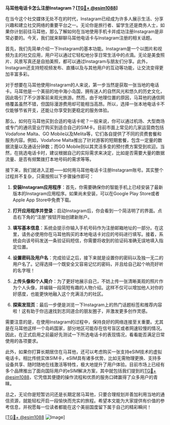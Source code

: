 **马耳他电话卡怎么注册Instagram？[[TG💪+ @esim1088](https://t.me/s/esim1088)]**

在当今这个社交媒体无处不在的时代，Instagram已经成为许多人展示生活、分享兴趣和建立社交网络的重要平台之一。无论你是旅行者、留学生还是商务人士，如果你计划前往马耳他，那么了解如何在当地使用手机卡并成功注册Instagram是非常必要的。今天，我们就来聊聊马耳他电话卡与Instagram注册的相关话题。

首先，我们先简单介绍一下Instagram的基本功能。Instagram是一个以图片和视频为主的社交应用，用户可以通过它轻松地分享日常生活中的点滴。无论是美食照片、风景写真还是自拍美照，都可以通过Instagram与朋友们分享。此外，Instagram还支持短视频发布、直播以及与其他用户的互动等功能，让交流变得更加丰富多彩。

对于想要在马耳他使用Instagram的人来说，第一步当然是获取一张当地的电话卡。马耳他是一个美丽的地中海小岛国，拥有迷人的自然风光和悠久的历史文化，因此吸引了不少游客前来观光旅游。然而，由于地理位置的原因，马耳他的通信网络覆盖虽然不错，但国际漫游费用却可能相当高昂。所以，选择一张本地电话卡不仅能够节省开支，还能让你享受到更稳定的服务体验。

那么，如何在马耳他买到合适的电话卡呢？一般来说，你可以通过机场、大型商场或专门的通讯营业厅购买到适合自己的SIM卡。目前市面上常见的几家运营商包括Vodafone Malta、GO Mobile以及Melita等，它们各自提供了不同的资费套餐和服务内容。例如，Vodafone Malta推出了针对游客的短期套餐，包含一定量的数据流量以及通话分钟数；而GO Mobile则以其灵活多变的预付费方案受到欢迎。当然，在挑选电话卡时，建议根据自己的实际需求来决定，比如是否需要大量的数据流量、是否有频繁拨打本地号码的需求等等。

接下来，我们就进入正题——如何用马耳他电话卡注册Instagram账号。其实整个过程并不复杂，只需按照以下步骤操作即可：

1. **安装Instagram应用程序**：首先，你需要确保你的智能手机上已经安装了最新版本的Instagram应用程序。如果尚未安装，可以在Google Play Store或者Apple App Store中免费下载。

2. **打开应用程序并登录**：启动Instagram后，你会看到一个简洁明了的界面。点击右下角的“注册”按钮开始创建新账户。

3. **填写基本信息**：系统会提示你输入手机号码作为注册邮箱地址的一部分。在这里，请务必使用你在马耳他购买的本地电话卡对应的号码进行填写。接着，系统会向该号码发送一条验证码短信，你需要将收到的验证码准确无误地填入指定位置。

4. **设置密码及用户名**：完成验证之后，接下来就是设置你的密码以及独一无二的用户名了。记得选择一个既安全又容易记忆的密码，并且给自己起个响亮好听的名字哦！

5. **上传头像和个人简介**：为了更好地展示自己，不妨上传一张清晰美观的照片作为个人头像，并编辑一段简短有趣的人物介绍。这样不仅可以增加他人对你的好感度，也能更快地融入这个充满活力的社区。

6. **探索发现页**：最后一步便是浏览一下Instagram上的热门话题标签和推荐内容啦！这有助于你迅速找到志同道合的朋友圈子，并激发更多创作灵感。

需要注意的是，在使用Instagram的过程中，保持良好的网络连接至关重要。尤其是在马耳他这样一个岛屿国家，部分地区可能存在信号盲区或者网速较慢的情况。因此，在正式启用之前最好先测试一下所选电话卡的表现情况，看看能否满足日常使用的各项要求。

此外，如果你打算长期居住在马耳他，还可以考虑购买一张支持eSIM技术的虚拟电话卡。相比传统实体SIM卡，eSIM具有诸多优势，比如无需物理更换、支持多设备共享、随时随地在线激活等特性，极大地提升了用户体验。目前市场上已经有多个品牌推出了面向国际用户的eSIM解决方案，其中就包括我们提到的[TG💪+ @esim1088](https://t.me/s/esim1088)，它凭借其便捷的操作流程和优质的服务口碑赢得了众多用户的青睐。

总之，无论你是短暂访问还是长期定居马耳他，只要合理规划并善加利用当地的通信资源，就能轻松开启一段愉快而充实的旅程。希望本文能为大家提供有价值的参考信息，并祝愿每一位读者都能在这个美丽国度留下属于自己的精彩瞬间！

[[TG💪+ @esim1088](https://t.me/s/esim1088) ![Image](https://i.postimg.cc/4NQfJmqS/Snipaste-2025-05-13-00-14-12.png)]